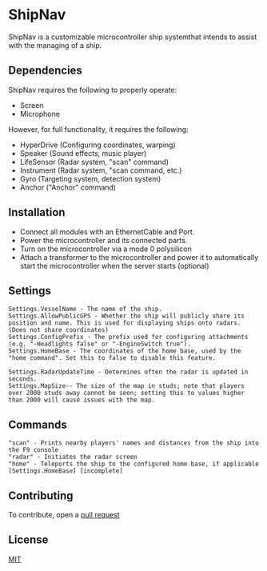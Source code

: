 # ShipNav

ShipNav is a customizable microcontroller ship systemthat intends to assist with the managing of a ship.

## Dependencies
ShipNav requires the following to properly operate:
* Screen
* Microphone

However, for full functionality, it requires the following:
* HyperDrive (Configuring coordinates, warping)
* Speaker (Sound effects, music player)
* LifeSensor (Radar system, "scan" command)
* Instrument (Radar system, "scan command, etc.)
* Gyro (Targeting system, detection system)
* Anchor ("Anchor" command)


## Installation

* Connect all modules with an EthernetCable and Port.
* Power the microcontroller and its connected parts.
* Turn on the microcontroller via a mode 0 polysilicon
* Attach a transformer to the microcontroller and power it to automatically start the microcontroller when the server starts (optional)
## Settings
```
Settings.VesselName - The name of the ship.
Settings.AllowPublicGPS - Whether the ship will publicly share its position and name. This is used for displaying ships onto radars. (Does not share coordinates)
Settings.ConfigPrefix - The prefix used for configuring attachments (e.g. "-Headlights false" or "-EngineSwitch true").
Settings.HomeBase - The coordinates of the home base, used by the "home command". Set this to false to disable this feature.

Settings.RadarUpdateTime - Determines often the radar is updated in seconds.
Settings.MapSize-- The size of the map in studs; note that players over 2000 studs away cannot be seen; setting this to values higher than 2000 will cause issues with the map.

```
## Commands
```
"scan" - Prints nearby players' names and distances from the ship into the F9 console
"radar" - Initiates the radar screen
"home" - Teleports the ship to the configured home base, if applicable [Settings.HomeBase] [incomplete]
```

## Contributing
To contribute, open a [pull request](https://github.com/hail12pink/ShipNav/pulls)
## License
[MIT](https://choosealicense.com/licenses/mit/)